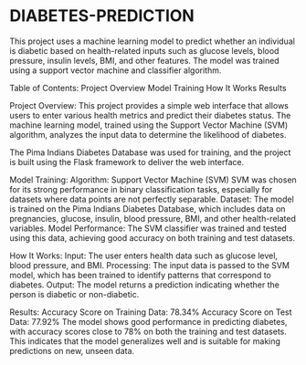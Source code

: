 # DIABETES-PREDICTION
This project uses a machine learning model to predict whether an individual is diabetic based on health-related inputs such as glucose levels, blood pressure, insulin levels, BMI, and other features. The model was trained using a support vector machine and classifier algorithm.

Table of Contents:
Project Overview
Model Training
How It Works
Results

Project Overview:
This project provides a simple web interface that allows users to enter various health metrics and predict their diabetes status. The machine learning model, trained using the Support Vector Machine (SVM) algorithm, analyzes the input data to determine the likelihood of diabetes.

The Pima Indians Diabetes Database was used for training, and the project is built using the Flask framework to deliver the web interface.

Model Training:
Algorithm: Support Vector Machine (SVM)
SVM was chosen for its strong performance in binary classification tasks, especially for datasets where data points are not perfectly separable.
Dataset: The model is trained on the Pima Indians Diabetes Database, which includes data on pregnancies, glucose, insulin, blood pressure, BMI, and other health-related variables.
Model Performance: The SVM classifier was trained and tested using this data, achieving good accuracy on both training and test datasets.

How It Works:
Input: The user enters health data such as glucose level, blood pressure, and BMI.
Processing: The input data is passed to the SVM model, which has been trained to identify patterns that correspond to diabetes.
Output: The model returns a prediction indicating whether the person is diabetic or non-diabetic.

Results:
Accuracy Score on Training Data: 78.34%
Accuracy Score on Test Data: 77.92%
The model shows good performance in predicting diabetes, with accuracy scores close to 78% on both the training and test datasets. This indicates that the model generalizes well and is suitable for making predictions on new, unseen data.
